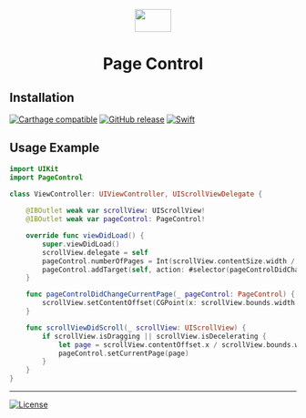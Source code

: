 <p align="center">
    <img src="https://cloud.githubusercontent.com/assets/601431/10017520/6563ec6e-612f-11e5-872f-0d75c3b31fd2.gif" width="64" height="40">
</p>
<h1 align="center">Page Control</h1>

## Installation
[![Carthage compatible](https://img.shields.io/badge/Carthage-compatible-4BC51D.svg?style=flat)](https://github.com/Carthage/Carthage)
[![GitHub release](https://img.shields.io/github/release/kasper-lahti/PageControl.svg?style=flat)](https://github.com/kasper-lahti/PageControl/releases)
[![Swift](https://img.shields.io/badge/swift-4-orange.svg?style=flat)](https://developer.apple.com/swift/)

## Usage Example
```swift
import UIKit
import PageControl

class ViewController: UIViewController, UIScrollViewDelegate {
    
    @IBOutlet weak var scrollView: UIScrollView!
    @IBOutlet weak var pageControl: PageControl!

    override func viewDidLoad() {
        super.viewDidLoad()
        scrollView.delegate = self
        pageControl.numberOfPages = Int(scrollView.contentSize.width / scrollView.bounds.width)
        pageControl.addTarget(self, action: #selector(pageControlDidChangeCurrentPage(_:)), for: .valueChanged)
    }

    func pageControlDidChangeCurrentPage(_ pageControl: PageControl) {
        scrollView.setContentOffset(CGPoint(x: scrollView.bounds.width * CGFloat(pageControl.currentPage), y: 0), animated: true)
    }

    func scrollViewDidScroll(_ scrollView: UIScrollView) {
        if scrollView.isDragging || scrollView.isDecelerating {
            let page = scrollView.contentOffset.x / scrollView.bounds.width
            pageControl.setCurrentPage(page)
        }
    }
}
```

-----------

[![License](https://img.shields.io/badge/license-MIT-lightgrey.svg?style=flat)](https://raw.githubusercontent.com/kasper-lahti/PageControl/master/LICENSE.md) 
